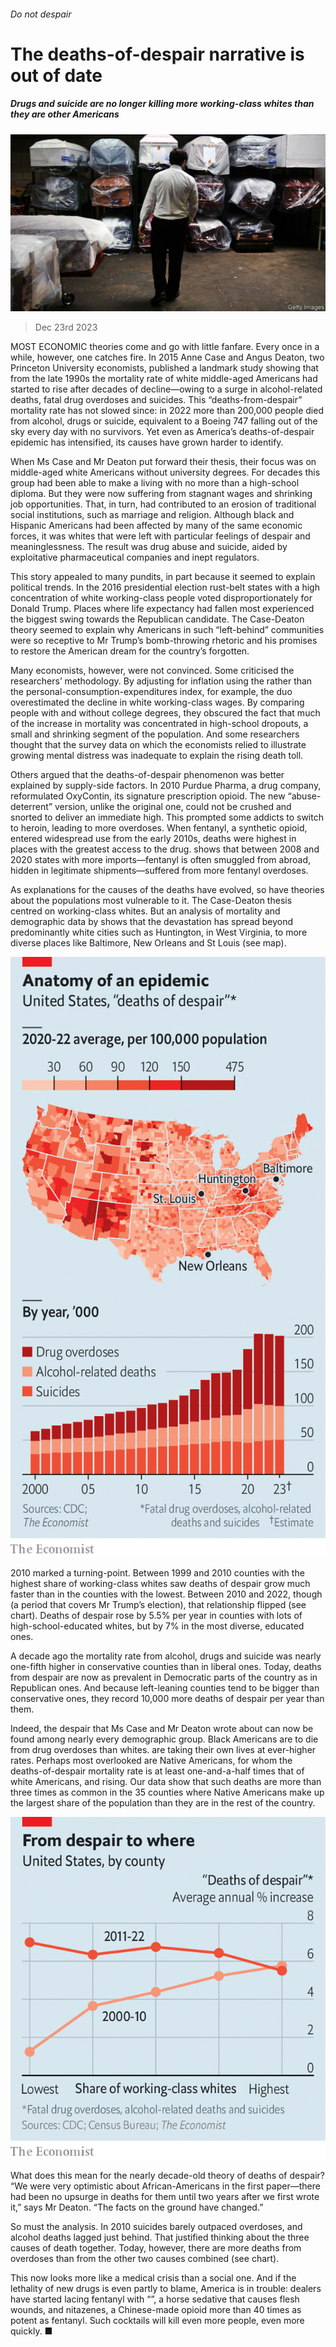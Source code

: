 ###### Do not despair

# The deaths-of-despair narrative is out of date 

##### Drugs and suicide are no longer killing more working-class whites than they are other Americans 

![image](images/20240106_USP503.jpg) 

> Dec 23rd 2023 

MOST ECONOMIC theories come and go with little fanfare. Every once in a while, however, one catches fire. In 2015 Anne Case and Angus Deaton, two Princeton University economists, published a landmark study showing that from the late 1990s the mortality rate of white middle-aged Americans had started to rise after decades of decline—owing to a surge in alcohol-related deaths, fatal drug overdoses and suicides. This “deaths-from-despair” mortality rate has not slowed since: in 2022 more than 200,000 people died from alcohol, drugs or suicide, equivalent to a Boeing 747 falling out of the sky every day with no survivors. Yet even as America’s deaths-of-despair epidemic has intensified, its causes have grown harder to identify. 

When Ms Case and Mr Deaton put forward their thesis, their focus was on middle-aged white Americans without university degrees. For decades this group had been able to make a living with no more than a high-school diploma. But they were now suffering from stagnant wages and shrinking job opportunities. That, in turn, had contributed to an erosion of traditional social institutions, such as marriage and religion. Although black and Hispanic Americans had been affected by many of the same economic forces, it was whites that were left with particular feelings of despair and meaninglessness. The result was drug abuse and suicide, aided by exploitative pharmaceutical companies and inept regulators. 

This story appealed to many pundits, in part because it seemed to explain political trends. In the 2016 presidential election rust-belt states with a high concentration of white working-class people voted disproportionately for Donald Trump. Places where life expectancy had fallen most experienced the biggest swing towards the Republican candidate. The Case-Deaton theory seemed to explain why Americans in such “left-behind” communities were so receptive to Mr Trump’s bomb-throwing rhetoric and his promises to restore the American dream for the country’s forgotten. 

Many economists, however, were not convinced. Some criticised the researchers’ methodology. By adjusting for inflation using the  rather than the personal-consumption-expenditures index, for example, the duo overestimated the decline in white working-class wages. By comparing people with and without college degrees, they obscured the fact that much of the increase in mortality was concentrated in high-school dropouts, a small and shrinking segment of the population. And some researchers thought that the survey data on which the economists relied to illustrate growing mental distress was inadequate to explain the rising death toll.

Others argued that the deaths-of-despair phenomenon was better explained by supply-side factors. In 2010 Purdue Pharma, a drug company, reformulated OxyContin, its signature prescription opioid. The new “abuse-deterrent” version, unlike the original one, could not be crushed and snorted to deliver an immediate high. This prompted some addicts to switch to heroin, leading to more overdoses. When fentanyl, a synthetic opioid, entered widespread use from the early 2010s, deaths were highest in places with the greatest access to the drug.  shows that between 2008 and 2020 states with more imports—fentanyl is often smuggled from abroad, hidden in legitimate shipments—suffered from more fentanyl overdoses. 


As explanations for the causes of the deaths have evolved, so have theories about the populations most vulnerable to it. The Case-Deaton thesis centred on working-class whites. But an analysis of mortality and demographic data by  shows that the devastation has spread beyond predominantly white cities such as Huntington, in West Virginia, to more diverse places like Baltimore, New Orleans and St Louis (see map). 

![image](images/20240106_USC903.png) 


2010 marked a turning-point. Between 1999 and 2010 counties with the highest share of working-class whites saw deaths of despair grow much faster than in the counties with the lowest. Between 2010 and 2022, though (a period that covers Mr Trump’s election), that relationship flipped (see chart). Deaths of despair rose by 5.5% per year in counties with lots of high-school-educated whites, but by 7% in the most diverse, educated ones.

A decade ago the mortality rate from alcohol, drugs and suicide was nearly one-fifth higher in conservative counties than in liberal ones. Today, deaths from despair are now as prevalent in Democratic parts of the country as in Republican ones. And because left-leaning counties tend to be bigger than conservative ones, they record 10,000 more deaths of despair per year than them. 

Indeed, the despair that Ms Case and Mr Deaton wrote about can now be found among nearly every demographic group. Black Americans are  to die from drug overdoses than whites.  are taking their own lives at ever-higher rates. Perhaps most overlooked are Native Americans, for whom the deaths-of-despair mortality rate is at least one-and-a-half times that of white Americans, and rising. Our data show that such deaths are more than three times as common in the 35 counties where Native Americans make up the largest share of the population than they are in the rest of the country.

![image](images/20240106_USC702.png) 


What does this mean for the nearly decade-old theory of deaths of despair? “We were very optimistic about African-Americans in the first paper—there had been no upsurge in deaths for them until two years after we first wrote it,” says Mr Deaton. “The facts on the ground have changed.” 

So must the analysis. In 2010 suicides barely outpaced overdoses, and alcohol deaths lagged just behind. That justified thinking about the three causes of death together. Today, however, there are more deaths from overdoses than from the other two causes combined (see chart). 

This now looks more like a medical crisis than a social one. And if the lethality of new drugs is even partly to blame, America is in trouble: dealers have started lacing fentanyl with “”, a horse sedative that causes flesh wounds, and nitazenes, a Chinese-made opioid more than 40 times as potent as fentanyl. Such cocktails will kill even more people, even more quickly. ■



